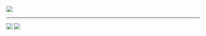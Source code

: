 ![](./pnoker-1.png)

---

![](https://github-readme-stats.vercel.app/api?username=pnoker&show_icons=true&theme=transparent&custom_title=GitHub+Stats)
![](https://github-readme-stats.vercel.app/api/top-langs/?username=pnoker&layout=compact&langs_count=8&show_icons=true&theme=transparent&custom_title=Used+Languages)
